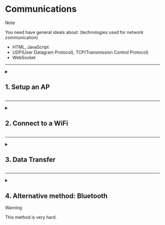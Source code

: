 # Communications

> [!NOTE]
> You need have general ideals about: (technologies used for network communication)
> - HTML, JavaScript
> - UDP(User Datagram Protocol), TCP(Transmission Control Protocol)
> - WebSocket

---
<details>
  <summary>

  ## 1. Setup an AP
  </summary>

> Why are we doing this?
> To understand how ESP32 acts as a Wi-Fi hotspot. It involves selecting the ESP32 board, including the Wi-Fi library, setting up AP credentials, and defining the setup and optional loop functions.
> Setting up an Access Point (AP) with an ESP32 involves configuring the ESP32 to act as a Wi-Fi hotspot. Here's an example using the Arduino IDE and the ESP32 library:

1. **Select the ESP32 Board:**
   Go to "Tools" -> "Board" and select your ESP32 board from the list.

2. **Include Wi-Fi Library:**
   At the beginning of your Arduino sketch, include the Wi-Fi library:
   ```cpp
   #include <WiFi.h>
   ```

3. **Set AP Credentials:**
   Define the SSID and password for your Access Point:
   ```cpp
   const char* ssid = "your_AP_SSID";
   const char* password = "your_AP_PASSWORD";
   ```

4. **Setup Function:**
   In the `setup()` function, initialize serial communication and set up the ESP32 as an Access Point:
   ```cpp
   void setup() {
     Serial.begin(115200);

     // Set up Access Point
     WiFi.softAP(ssid, password);

     Serial.println("Access Point Started");
     Serial.print("IP Address: ");
     Serial.println(WiFi.softAPIP());
   }
   ```

5. **Loop Function (Optional):**
   You can add code in the `loop()` function for any continuous tasks.

6. **Upload and Monitor:**
   Upload the code to your ESP32 by clicking the upload button. Open the Serial Monitor (`Tools` -> `Serial Monitor`) to see the Access Point details.

Here's the complete example:

```cpp
#include <WiFi.h>

const char* ssid = "your_AP_SSID";
const char* password = "your_AP_PASSWORD";

void setup() {
  Serial.begin(115200);

  // Set up Access Point
  WiFi.softAP(ssid, password);

  Serial.println("Access Point Started");
  Serial.print("IP Address: ");
  Serial.println(WiFi.softAPIP());
}

void loop() {
  // Your code here (if needed)
}
```

Replace `"your_AP_SSID"` and `"your_AP_PASSWORD"` with the desired SSID and password for your Access Point. After uploading the code, open the Serial Monitor to see the Access Point details, including the assigned IP address.
</details>

---
<details>
  <summary>

  ## 2. Connect to a WiFi
  </summary>

> This section explains how to connect an ESP32 to an existing Wi-Fi network. It involves selecting the ESP32 board, including the Wi-Fi library,  setting up Wi-Fi credentials , Defining the setup and optional loop functions.
> Connecting an ESP32 to a Wi-Fi network involves a few steps. Here's a basic example using the Arduino IDE and the ESP32 library. Make sure you have the ESP32 board support installed in your Arduino IDE.

1. **Select the ESP32 Board:**
   Go to "Tools" -> "Board" and select your ESP32 board from the list.

2. **Include Wi-Fi Library:**
   At the beginning of your Arduino sketch, include the Wi-Fi library:
   ```cpp
   #include <WiFi.h>
   ```

3. **Set Wi-Fi Credentials:**
   Define your Wi-Fi network credentials (SSID and password):
   ```cpp
   const char* ssid = "your_SSID";
   const char* password = "your_PASSWORD";
   ```

4. **Setup Function:**
   In the `setup()` function, initialize serial communication and connect to Wi-Fi:
   ```cpp
   void setup() {
     Serial.begin(115200);

     // Connect to Wi-Fi
     WiFi.begin(ssid, password);
     while (WiFi.status() != WL_CONNECTED) {
       delay(1000);
       Serial.println("Connecting to WiFi...");
     }

     Serial.println("Connected to WiFi");
   }
   ```

5. **Loop Function (Optional):**
   You can add code in the `loop()` function for any continuous tasks.

6. **Upload and Monitor:**
   Upload the code to your ESP32 by clicking the upload button. Open the Serial Monitor (`Tools` -> `Serial Monitor`) to see the connection status.

Here's the complete example:

```cpp
#include <WiFi.h>

const char* ssid = "your_SSID";
const char* password = "your_PASSWORD";

void setup() {
  Serial.begin(115200);

  // Connect to Wi-Fi
  WiFi.begin(ssid, password);
  while (WiFi.status() != WL_CONNECTED) {
    delay(1000);
    Serial.println("Connecting to WiFi...");
  }

  Serial.println("Connected to WiFi");
}

void loop() {
  // Your code here (if needed)
}
```

Replace `"your_SSID"` and `"your_PASSWORD"` with your Wi-Fi network credentials. After uploading the code, open the Serial Monitor to see the connection status.
</details>

---
<details>
  <summary>

  ## 3. Data Transfer
  </summary>

> UDP (User Datagram Protocol) and TCP (Transmission Control Protocol) are two of the most widely used protocols in computer networking, providing communication services for different types of applications. Both operate at the transport layer of the Internet Protocol (IP) suite and play crucial roles in facilitating data transfer across networks, but they have distinct characteristics and use cases.
<details>
  <summary>

  ### 3.1. Use UDP Method
  </summary>

**UDP (User Datagram Protocol):**
1. Connectionless: UDP is a connectionless protocol, meaning it does not establish a dedicated connection before sending data. Each packet is sent independently of previous packets.

2. Unreliable: Unlike TCP, UDP does not guarantee reliable data delivery. It does not use acknowledgments or retransmission, so there is no mechanism to ensure that data is received correctly.

3. No flow control: UDP does not implement flow control mechanisms. This can lead to congestion if the sender transmits data at a rate that exceeds the receiver's capacity.

4. No ordered data delivery: UDP does not guarantee the order of delivery. If multiple messages are sent, they may be received out of order by the application layer.

5. Low overhead: Because UDP lacks the reliability and control features of TCP, it has lower overhead. This makes it faster and more suitable for real-time applications where low latency is crucial.

6. Examples of applications: DNS (Domain Name System), DHCP (Dynamic Host Configuration Protocol), streaming media, online gaming, and VoIP (Voice over Internet Protocol) are examples of protocols that use UDP.

> [!NOTE]
> Here is the full code that you can use and modify.
> https://github.com/sysytwl/web-gamepad-for-esp32

</details>

<details>
  <summary>

  ### 3.2. Use WebSocket(TCP) Method
  </summary>

> WebSocket is a communication protocol that provides full-duplex communication channels over a single, long-lived TCP connection. It is designed to be implemented in web browsers and web servers but can be used by any client or server application. Unlike traditional web communication protocols like HTTP, which follows a request-response model, WebSocket enables bidirectional communication, allowing data to be sent from both the client to the server and vice versa.

### Steps to setup:

#### 1. Install the Required Libraries:

In the Arduino IDE, go to **Sketch > Include Library > Manage Libraries**. Search for and install the following libraries:

- ESPAsyncWebServer @1.2.7
- ESPAsyncTCP @1.2.4
- AsyncTCP @1.1.4

#### 2. Write the Code:

```cpp
#include <WiFi.h>
#include <ESPAsyncWebSrv.h>
#include <AsyncTCP.h>



const char *ssid = "your-ssid";
const char *password = "your-password";

// Create an instance of the server
AsyncWebServer server(80);

// Create an instance of the WebSocket
AsyncWebServer ws("/ws");

void setup() {
  // Serial
  Serial.begin(115200);

  // Connect to Wi-Fi
  WiFi.begin(ssid, password);
  while (WiFi.status() != WL_CONNECTED) {
    delay(1000);
    Serial.println("Connecting to WiFi...");
  }
  Serial.println("Connected to WiFi");

  // Route to serve HTML page
  server.on("/", HTTP_GET, [](AsyncWebServerRequest *request){
    request->send(SPIFFS, "/index.html", "text/html");
  });

  // WebSocket event handler
  ws.onEvent([](AsyncWebSocket *server, AsyncWebSocketClient *client, AwsEventType type, void *arg, uint8_t *data, size_t len){
    if(type == WS_EVT_CONNECT){
      Serial.println("WebSocket client connected");
    } else if(type == WS_EVT_DISCONNECT){
      Serial.println("WebSocket client disconnected");
    } else if(type == WS_EVT_DATA){
      AwsFrameInfo *info = (AwsFrameInfo*)arg;
      if(info->opcode == WS_TEXT){
        // Handle text data received from the client
        String message = "";
        for(size_t i=0; i < len; i++){
          message += (char)data[i];
        }
        Serial.println("WebSocket received message: " + message);
        // You can send a response back to the client if needed
        // client->text("Message received: " + message);
      }
    }
  });

  // Add the WebSocket handler to the server
  server.addHandler(&ws);

  // Serve static files from SPIFFS
  server.serveStatic("/", SPIFFS, "/");

  // Start the server
  server.begin();
  Serial.println("HTTP server started");
}

void loop() {
  // Handle WebSocket events
  ws.cleanupClients();
}
```

#### 3. Create the HTML file (index.html):

Create a file named `index.html` and save it in the data folder of your Arduino sketch. The data folder should be in the same directory as your `.ino` file.

```html
<!DOCTYPE html>
<html>
<head>
  <title>WebSocket Example</title>
  <script>
    var socket = new WebSocket('ws://' + window.location.hostname + '/ws');

    socket.onopen = function(event) {
      console.log('WebSocket connected');
    };

    socket.onmessage = function(event) {
      console.log('WebSocket received message: ' + event.data);
    };

    socket.onclose = function(event) {
      console.log('WebSocket closed');
    };

    function sendMessage() {
      var message = document.getElementById('message').value;
      socket.send(message);
    }
  </script>
</head>
<body>
  <h1>WebSocket Example</h1>
  <input type="text" id="message" placeholder="Enter message">
  <button onclick="sendMessage()">Send Message</button>
</body>
</html>
```

#### 4. Upload the Code:

Connect your ESP32 to your computer, select the correct board and port in the Arduino IDE, and upload the code.

#### 5. Test:

Open the Serial Monitor in the Arduino IDE to view the ESP32's serial output. Once the ESP32 is connected to Wi-Fi, it will print an IP address. Open a web browser and navigate to that IP address. You should see the HTML page with a text input and a button.

Open the browser's developer console (press F12) to view WebSocket events. Enter a message in the text input, click "Send Message," and observe the WebSocket events in the console.

This example demonstrates a simple WebSocket setup on an ESP32. You can expand and customize it based on your specific application requirements.

> [!Note]
> Here is the full code that you can use and modify.
> https://github.com/sysytwl/web-gamepad-for-esp32/tree/UoBRobotics_SumoRobotics_WebSocket

</details>

</details>

---
<details>
  <summary>

  ## 4. Alternative method: Bluetooth

  > [!WARNING]
  > This method is very hard.
  
  </summary>

Connecting an ESP32 to an Xbox gamepad via Bluetooth involves using the ESP32's Bluetooth capabilities to establish a connection using the Bluetooth Human Interface Device (HID) profile. The ESP32 can act as a Bluetooth host, and the Xbox gamepad will be the peripheral.

Here's a basic example code to get you started. Note that the exact implementation may depend on the specific Xbox gamepad model, as different models may have different Bluetooth specifications.

```cpp
#include <BLEDevice.h>
#include <BLEHIDDevice.h>
#include <BLEServer.h>
#include <BLEHID.h>

BLEServer *pServer;
BLEHIDDevice* hid;
BLECharacteristic* input;

const uint8_t hidReportDescriptor[] = {
  0x05, 0x01,                    // Usage Page (Generic Desktop Ctrls)
  0x09, 0x05,                    // Usage (Game Pad)
  0xa1, 0x01,                    // Collection (Application)
  0x85, 0x01,                    //   Report ID (1)
  0x05, 0x09,                    //   Usage Page (Button)
  0x19, 0x01,                    //   Usage Minimum (Button 1)
  0x29, 0x0A,                    //   Usage Maximum (Button 10)
  0x15, 0x00,                    //   Logical Minimum (0)
  0x25, 0x01,                    //   Logical Maximum (1)
  0x95, 0x0A,                    //   Report Count (10)
  0x75, 0x01,                    //   Report Size (1)
  0x81, 0x02,                    //   Input (Data,Var,Abs,No Wrap,Linear,Preferred State,No Null Position)
  0x95, 0x06,                    //   Report Count (6)
  0x75, 0x08,                    //   Report Size (8)
  0x15, 0x00,                    //   Logical Minimum (0)
  0x25, 0xFF,                    //   Logical Maximum (255)
  0x05, 0x01,                    //   Usage Page (Generic Desktop Ctrls)
  0x09, 0x01,                    //   Usage (Pointer)
  0xa1, 0x00,                    //   Collection (Physical)
  0x05, 0x09,                    //     Usage Page (Button)
  0x19, 0x01,                    //     Usage Minimum (Button 1)
  0x29, 0x03,                    //     Usage Maximum (Button 3)
  0x15, 0x00,                    //     Logical Minimum (0)
  0x25, 0x01,                    //     Logical Maximum (1)
  0x95, 0x03,                    //     Report Count (3)
  0x75, 0x01,                    //     Report Size (1)
  0x81, 0x02,                    //     Input (Data,Var,Abs,No Wrap,Linear,Preferred State,No Null Position)
  0x95, 0x01,                    //     Report Count (1)
  0x75, 0x05,                    //     Report Size (5)
  0x81, 0x01,                    //     Input (Const,Array,Abs,No Wrap,Linear,Preferred State,No Null Position)
  0x05, 0x01,                    //     Usage Page (Generic Desktop Ctrls)
  0x09, 0x30,                    //     Usage (X)
  0x09, 0x31,                    //     Usage (Y)
  0x15, 0x81,                    //     Logical Minimum (-127)
  0x25, 0x7F,                    //     Logical Maximum (127)
  0x75, 0x08,                    //     Report Size (8)
  0x95, 0x02,                    //     Report Count (2)
  0x81, 0x06,                    //     Input (Data,Var,Rel,No Wrap,Linear,Preferred State,No Null Position)
  0xc0,                          //   End Collection
  0x09, 0x3c,                    //   Usage (Motion Wakeup)
  0x05, 0xff,                    //   Usage Page (Reserved 0xFF)
  0x09, 0x01,                    //   Usage (0x01)
  0x15, 0x00,                    //   Logical Minimum (0)
  0x25, 0x01,                    //   Logical Maximum (1)
  0x75, 0x01,                    //   Report Size (1)
  0x95, 0x02,                    //   Report Count (2)
  0xb1, 0x22,                    //   Feature (Data,Var,Abs,No Wrap,Linear,Preferred State,No Null Position,Non-volatile)
  0x75, 0x06,                    //   Report Size (6)
  0x95, 0x01,                    //   Report Count (1)
  0xb1, 0x01,                    //   Feature (Const,Array,Abs,No Wrap,Linear,Preferred State,No Null Position,Non-volatile)
  0xc0                           // End Collection
};

void setup() {
  Serial.begin(115200);

  BLEDevice::init("ESP32 Xbox Gamepad");
  pServer = BLEDevice::createServer();
  hid = new BLEHIDDevice(pServer);
  input = hid->inputReport(1); // report ID 1

  hid->manufacturer()->setValue("ESP32");
  hid->pnp(0x01, 0xE502, 0xA111, 0x0210);
  hid->hidInfo(0x00, 0x01);

  BLESecurity *pSecurity = new BLESecurity();
  pSecurity->setAuthenticationMode(ESP_LE_AUTH_BOND);

  hid->reportMap((uint8_t*)hidReportDescriptor, sizeof(hidReportDescriptor));
  hid->startServices();

  BLEAdvertising *pAdvertising = pServer->getAdvertising();
  pAdvertising->setAppearance(HID_GAMEPAD);
  pAdvertising->addServiceUUID(hid->hidService()->getUUID());
  pAdvertising->start();
}

void loop() {
  // Your main code goes here
  // Update the input report values based on gamepad state
  // Example:
  uint8_t data[10] = {0}; // 10 bytes for the input report
  data[0] = 1; // Report ID
  data[1] = digitalRead(BUTTON_A_PIN); // Replace with actual button state
  data[2] = digitalRead(BUTTON_B_PIN); // Replace with actual button state
  // Update other button states...

  // Analog stick values (example):
  int

16_t xAxisValue = analogRead(ANALOG_X_PIN);
  int16_t yAxisValue = analogRead(ANALOG_Y_PIN);
  data[3] = map(xAxisValue, 0, 4095, -127, 127); // X-axis
  data[4] = map(yAxisValue, 0, 4095, -127, 127); // Y-axis

  // Send the input report
  input->setValue(data, sizeof(data));
  input->notify();

  delay(10); // Add a small delay to avoid flooding the Bluetooth channel
}
```

Replace `BUTTON_A_PIN`, `BUTTON_B_PIN`, `ANALOG_X_PIN`, and `ANALOG_Y_PIN` with the actual pin numbers where your buttons and analog sticks are connected.

This is a basic example, and you may need to adjust it based on your specific Xbox gamepad model and your hardware setup. Always refer to the Bluetooth HID specification and the Xbox gamepad documentation for accurate information about the input reports and HID descriptors for your specific device.
</details>
